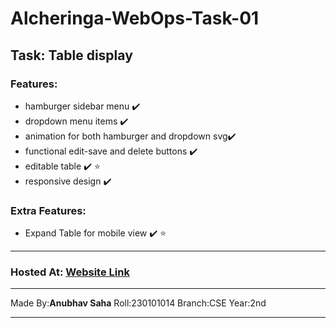# Alcheringa-WebOps-Task-01
## Task: Table display 
### Features:
- hamburger sidebar menu :heavy_check_mark:
- dropdown menu items :heavy_check_mark:
- animation for both hamburger and dropdown svg:heavy_check_mark:
- functional edit-save and delete buttons :heavy_check_mark:
- editable table :heavy_check_mark: :star:
- responsive design :heavy_check_mark:
### Extra Features:
- Expand Table for mobile view :heavy_check_mark: :star:
---
### Hosted At: [Website Link](https://alcher-webops-t1.netlify.app/)
---
Made By:<b>Anubhav Saha</b>
Roll:230101014
Branch:CSE
Year:2nd
<hr>
